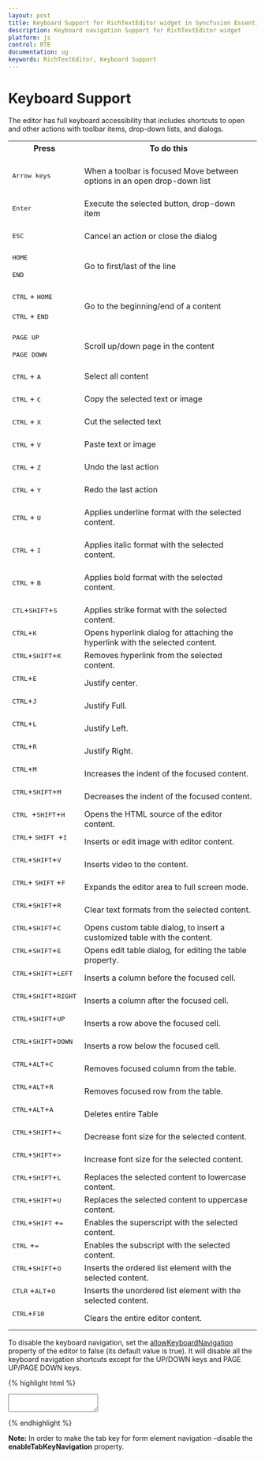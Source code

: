 ```yaml
---
layout: post
title: Keyboard Support for RichTextEditor widget in Syncfusion Essential JS
description: Keyboard navigation Support for RichTextEditor widget
platform: js
control: RTE
documentation: ug
keywords: RichTextEditor, Keyboard Support
---
```

# Keyboard Support

The editor has full keyboard accessibility that includes shortcuts to open and other actions with toolbar items, drop-down lists, and dialogs. 

<table>
<tr>
<th>
Press<br/><br/></th><th>
To do this<br/><br/></th></tr>
<tr>
<td>
<kbd>Arrow keys</kbd><br/><br/></td><td>
When a toolbar is focused  Move between options in an open drop-down list<br/><br/></td></tr>
<tr>
<td>
<kbd>Enter</kbd><br/><br/></td><td>
Execute the selected button, drop-down item<br/><br/></td></tr>
<tr>
<td>
<kbd>ESC</kbd><br/><br/></td><td>
Cancel an action or close the dialog<br/><br/></td></tr>
<tr>
<td>
<kbd>HOME</kbd> <br/><br/><kbd>END</kbd><br/><br/></td><td>
Go to first/last of the line<br/><br/></td></tr>
<tr>
<td>
<kbd>CTRL</kbd> + <kbd>HOME</kbd> <br/><br/><kbd>CTRL</kbd> + <kbd>END</kbd><br/><br/></td><td>
Go to the beginning/end of a content<br/><br/></td></tr>
<tr>
<td>
<kbd>PAGE UP </kbd><br/><br/><kbd>PAGE DOWN</kbd><br/><br/></td><td>
Scroll up/down page in the content<br/><br/></td></tr>
<tr>
<td>
<kbd>CTRL</kbd> + <kbd>A</kbd><br/><br/></td><td>
Select all content<br/><br/></td></tr>
<tr>
<td>
<kbd>CTRL</kbd> + <kbd>C</kbd><br/><br/></td><td>
Copy the selected text or image<br/><br/></td></tr>
<tr>
<td>
<kbd>CTRL</kbd> + <kbd>X</kbd><br/><br/></td><td>
Cut the selected text<br/><br/></td></tr>
<tr>
<td>
<kbd>CTRL</kbd> + <kbd>V</kbd><br/><br/></td><td>
Paste text or image<br/><br/></td></tr>
<tr>
<td>
<kbd>CTRL</kbd> + <kbd>Z</kbd><br/><br/></td><td>
Undo the last action<br/><br/></td></tr>
<tr>
<td>
<kbd>CTRL</kbd> + <kbd>Y</kbd><br/><br/></td><td>
Redo the last action<br/><br/></td></tr>
<tr>
<td>
<kbd>CTRL</kbd> + <kbd>U</kbd><br/><br/></td><td>
Applies underline format with the selected content.
<br/><br/></td></tr>
<tr>
<td>
<kbd>CTRL</kbd>  + <kbd>I</kbd><br/><br/></td><td>
Applies italic format with the selected content.
<br/><br/></td></tr>
<tr>
<td>
<kbd>CTRL</kbd> + <kbd>B</kbd><br/><br/></td><td>
Applies bold format with the selected content.
<br/><br/></td></tr>
<tr>
<td>
<kbd>CTL</kbd>+<kbd>SHIFT</kbd>+<kbd>S</kbd><br/><br/>
</td>
<td>
Applies strike format with the selected content.
</td>
</tr>
<tr>
<td>
<kbd>CTRL</kbd>+<kbd>K</kbd><br/><br/>
</td>
<td>
Opens hyperlink dialog for attaching the hyperlink with the selected content.
</td>
</tr>
<tr>
<td>
<kbd>CTRL</kbd>+<kbd>SHIFT</kbd>+<kbd>K</kbd><br/><br/>
</td>
<td>
Removes hyperlink from the selected content.
</td>
</tr>
<tr>
<td>
<kbd>CTRL</kbd>+<kbd>E</kbd><br/><br/>
</td>
<td>
Justify center.
</td>
</tr>
<tr>
<td>
<kbd>CTRL</kbd>+<kbd>J</kbd><br/><br/>
</td>
<td>
Justify Full.
</td>
</tr>
<tr>
<td>
<kbd>CTRL</kbd>+<kbd>L</kbd><br/><br/>
</td>
<td>
Justify Left.
</td>
</tr>
<tr>
<td>
<kbd>CTRL</kbd>+<kbd>R</kbd><br/><br/>
</td>
<td>
Justify Right.
</td>
</tr>
<tr>
<td>
<kbd>CTRL</kbd>+<kbd>M</kbd><br/><br/>
</td>
<td>
Increases the indent of the focused content.
</td>
</tr>
<tr>
<td>
<kbd>CTRL</kbd>+<kbd>SHIFT</kbd>+<kbd>M</kbd><br/><br/>
</td>
<td>
Decreases the indent of the focused content.
</td>
</tr>
<tr>
<td>
<kbd>CTRL </kbd>+<kbd>SHIFT</kbd>+<kbd>H</kbd><br/><br/>
</td>
<td>
Opens the HTML source of the editor content.
</td>
</tr>
<tr>
<td>
<kbd>CTRL</kbd>+ <kbd>SHIFT </kbd>+<kbd>I</kbd><br/><br/>
</td>
<td>
Inserts or edit image with editor content.
</td>
</tr>
<tr>
<td>
<kbd>CTRL</kbd>+<kbd>SHIFT</kbd>+<kbd>V</kbd><br/><br/>
</td>
<td>
Inserts video to the content.
</td>
</tr>
<tr>
<td>
<kbd>CTRL</kbd>+ <kbd>SHIFT</kbd> +<kbd>F</kbd><br/><br/>
</td>
<td>
Expands the editor area to full screen mode.
</td>
</tr>
<tr>
<td>
<kbd>CTRL</kbd>+<kbd>SHIFT</kbd>+<kbd>R</kbd><br/><br/>
</td>
<td>
Clear text formats from the selected content.
</td>
</tr>
<tr>
<td>
<kbd>CTRL</kbd>+<kbd>SHIFT</kbd>+<kbd>C</kbd><br/><br/>
</td>
<td>
Opens custom table dialog, to insert a customized table with the content.
</td>
</tr>
<tr>
<td>
<kbd>CTRL</kbd>+<kbd>SHIFT</kbd>+<kbd>E</kbd><br/><br/>
</td>
<td>
Opens edit table dialog, for editing the table property.
</td>
</tr>
<tr>
<td>
<kbd>CTRL</kbd>+<kbd>SHIFT</kbd>+<kbd>LEFT</kbd><br/><br/>
</td>
<td>
Inserts a column before the focused cell.
</td>
</tr>
<tr>
<td>
<kbd>CTRL</kbd>+<kbd>SHIFT</kbd>+<kbd>RIGHT</kbd><br/><br/>
</td>
<td>
Inserts a column after the focused cell.
</td>
</tr>
<tr>
<td>
<kbd>CTRL</kbd>+<kbd>SHIFT</kbd>+<kbd>UP</kbd><br/><br/>
</td>
<td>
Inserts a row above the focused cell.
</td>
</tr>
<tr>
<td>
<kbd>CTRL</kbd>+<kbd>SHIFT</kbd>+<kbd>DOWN</kbd><br/><br/>
</td>
<td>
Inserts a row below the focused cell.
</td>
</tr>
<tr>
<td>
<kbd>CTRL</kbd>+<kbd>ALT</kbd>+<kbd>C</kbd><br/><br/>
</td>
<td>
Removes focused column from the table.
</td>
</tr>
<tr>
<td>
<kbd>CTRL</kbd>+<kbd>ALT</kbd>+<kbd>R</kbd><br/><br/>
</td>
<td>
Removes focused row from the table.
</td>
</tr>
<tr>
<td>
<kbd>CTRL</kbd>+<kbd>ALT</kbd>+<kbd>A</kbd><br/><br/>
</td>
<td>
Deletes  entire Table
</td>
</tr>
<tr>
<td>
<kbd>CTRL</kbd>+<kbd>SHIFT</kbd>+<kbd><</kbd><br/><br/>   
</td>
<td>
Decrease font size for the selected content.
</td>
</tr>
<tr>
<td>
<kbd>CTRL</kbd>+<kbd>SHIFT</kbd>+<kbd>></kbd><br/><br/>
</td>
<td>
Increase font size for the selected content.
</td>
</tr>
<tr>
<td>
<kbd>CTRL</kbd>+<kbd>SHIFT</kbd>+<kbd>L</kbd><br/><br/>
</td>
<td>
Replaces the selected content to lowercase content.
</td>
</tr>
<tr>
<td>
<kbd>CTRL</kbd>+<kbd>SHIFT</kbd>+<kbd>U</kbd><br/><br/>
</td>
<td>
Replaces the selected content to uppercase content. 
</td>
</tr>
<tr>
<td>
<kbd>CTRL</kbd>+<kbd>SHIFT</kbd> +<kbd>=</kbd><br/><br/>
</td>
<td>
Enables the superscript with the selected content.
</td>
</tr>
<tr>
<td>
<kbd>CTRL</kbd> +<kbd>=</kbd><br/><br/>
</td>
<td>
Enables the subscript with the selected content.
</td>
</tr>
<tr>
<td>
<kbd>CTRL</kbd>+<kbd>SHIFT</kbd>+<kbd>O</kbd><br/><br/>
</td>
<td>
Inserts the ordered list element with the selected content.
</td>
</tr>
<tr>
<td>
<kbd>CTLR</kbd> +<kbd>ALT</kbd>+<kbd>O</kbd><br/><br/>
</td>
<td>
Inserts the unordered list element with the selected content.
</td>
</tr>
<tr>
<td>
<kbd>CTRL</kbd>+<kbd>F10</kbd><br/><br/>
</td>
<td>
Clears the entire editor content.
</td>
</tr>
</table>

To disable the keyboard navigation, set the [allowKeyboardNavigation](http://help.syncfusion.com/js/api/ejrte#members:allowkeyboardnavigation) property of the editor to false (its default value is true). It will disable all the keyboard navigation shortcuts except for the UP/DOWN keys and PAGE UP/PAGE DOWN keys.

{% highlight html %}

<textarea id="texteditor"></textarea>

<script type="text/javascript">

    $("#texteditor").ejRTE({
            value: "The RichTextEditor (RTE) control enables you to edit the contents with insert table and images," +
            " it also provides a toolbar that helps to apply rich text formats to the content entered in the TextArea.",
            allowKeyboardNavigation: false
        });
        
</script>
{% endhighlight %}

**Note:** In order to make the tab key for form element navigation –disable the **enableTabKeyNavigation** property.